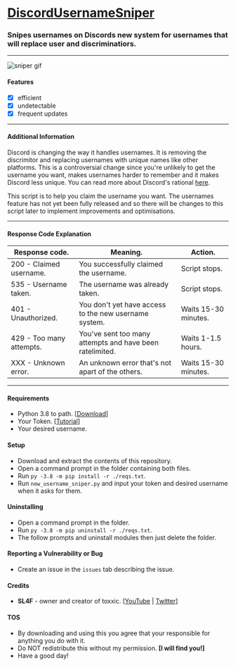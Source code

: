 # [DiscordUsernameSniper](https://youtu.be/dQw4w9WgXcQ)
### Snipes usernames on Discords new system for usernames that will replace user and discriminatiors.
___
![sniper gif](https://j.gifs.com/Kkwgwa.gif)
#### Features 
- [x] efficient
- [x] undetectable 
- [x] frequent updates
___
#### Additional Information
Discord is changing the way it handles usernames. It is removing the discrimitor and replacing usernames with unique names like other platforms.
This is a controversial change since you're unlikely to get the username you want, makes usernames harder to remember and it makes Discord less unique.
You can read more about Discord's rational [here](https://dis.gd/usernames).

This script is to help you claim the username you want. The usernames feature has not yet been fully released and so there will be changes to this script later to implement improvements and optimisations.
___
#### Response Code Explanation
| Response code. | Meaning. | Action. | 
| --- | --- | --- | 
| 200 - Claimed username. | You successfully claimed the username. | Script stops. |
| 535 - Username taken. | The username was already taken. | Script stops. |
| 401 - Unauthorized. | You don't yet have access to the new username system. | Waits 15-30 minutes. |
| 429 - Too many attempts. | You've sent too many attempts and have been ratelimited. | Waits 1-1.5 hours. |
| XXX - Unknown error. | An unknown error that's not apart of the others. | Waits 15-30 minutes. |
___
#### Requirements
- Python 3.8 to path. [[Download](https://python.org/downloads)]
- Your Token. [[Tutorial](https://youtu.be/LnBnm_tZlyU)]
- Your desired username.
#### Setup
- Download and extract the contents of this repository.
- Open a command prompt in the folder containing both files.
- Run `py -3.8 -m pip install -r ./reqs.txt`.
- Run `new_username_sniper.py` and input your token and desired username when it asks for them.
#### Uninstalling
- Open a command prompt in the folder.
- Run `py -3.8 -m pip uninstall -r ./reqs.txt`.
- The follow prompts and uninstall modules then just delete the folder.

#### Reporting a Vulnerability or Bug
- Create an issue in the `issues` tab describing the issue.

#### Credits
- **SL4F** - owner and creator of toxxic. [[YouTube](https://youtube.com/sl44f) | [Twitter](https://twitter.com/sl44f)]

#### TOS
- By downloading and using this you agree that your responsible for anything you do with it.
- Do NOT redistribute this without my permission. **[I will find you!]**
- Have a good day!
